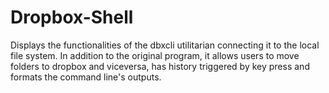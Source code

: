 # Dropbox-Shell
Displays the functionalities of the dbxcli utilitarian connecting it to the local file system. In addition to the original program, it allows users to move folders to dropbox and viceversa, has history triggered by key press and formats the command line's outputs.
